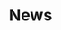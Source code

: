 ---
layout: list
title: News
slug: news
menu: true
order: 1
description: >
  News and updates related to Manuel's work.
# last_modified_at: 2022-09-27
no_link_title: false 
no_excerpt: false 
hide_image: false
---